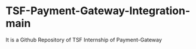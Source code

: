 # TSF-Payment-Gateway-Integration-main
It is a Github Repository of TSF Internship of Payment-Gateway 
